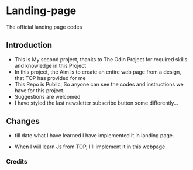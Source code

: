 # Landing-page
The official landing page codes 

## Introduction
- This is My second project, thanks to The Odin Project for required skills and knowledge in this Project
- In this project, the Aim is to create an entire web page from a design, that TOP has provided for me 
- This Repo is Public, So anyone can see the codes and instructions we have for this project.
- Suggestions are welcomed
- I have styled the last newsletter subscribe button some differently...

## Changes 

- till date what I have learned I have implemented it in landing page.

- When I will learn Js from TOP, I'll implement it in this webpage.

### Credits
